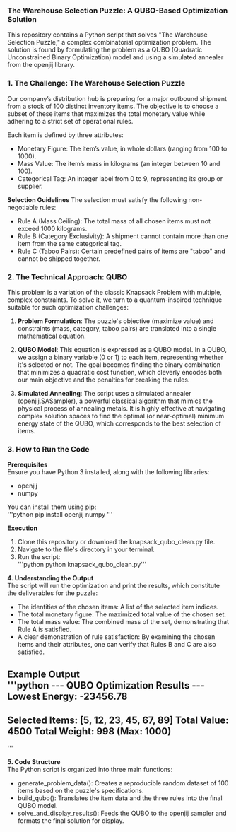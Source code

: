 ### The Warehouse Selection Puzzle: A QUBO-Based Optimization Solution
This repository contains a Python script that solves "The Warehouse Selection Puzzle," a complex combinatorial optimization problem. The solution is found by formulating the problem as a QUBO (Quadratic Unconstrained Binary Optimization) model and using a simulated annealer from the openjij library.

### 1. The Challenge: The Warehouse Selection Puzzle
Our company’s distribution hub is preparing for a major outbound shipment from a stock of 100 distinct inventory items. The objective is to choose a subset of these items that maximizes the total monetary value while adhering to a strict set of operational rules.

Each item is defined by three attributes:

- Monetary Figure: The item’s value, in whole dollars (ranging from 100 to 1000).
- Mass Value: The item’s mass in kilograms (an integer between 10 and 100).
- Categorical Tag: An integer label from 0 to 9, representing its group or supplier.

**Selection Guidelines**
The selection must satisfy the following non-negotiable rules:
- Rule A (Mass Ceiling): The total mass of all chosen items must not exceed 1000 kilograms.
- Rule B (Category Exclusivity): A shipment cannot contain more than one item from the same categorical tag.
- Rule C (Taboo Pairs): Certain predefined pairs of items are "taboo" and cannot be shipped together.

### 2. The Technical Approach: QUBO
This problem is a variation of the classic Knapsack Problem with multiple, complex constraints. To solve it, we turn to a quantum-inspired technique suitable for such optimization challenges:
1. **Problem Formulation**: The puzzle's objective (maximize value) and constraints (mass, category, taboo pairs) are translated into a single mathematical equation.

2. **QUBO Model**: This equation is expressed as a QUBO model. In a QUBO, we assign a binary variable (0 or 1) to each item, representing whether it's selected or not. The goal becomes finding the binary combination that minimizes a quadratic cost function, which cleverly encodes both our main objective and the penalties for breaking the rules.

3. **Simulated Annealing**: The script uses a simulated annealer (openjij.SASampler), a powerful classical algorithm that mimics the physical process of annealing metals. It is highly effective at navigating complex solution spaces to find the optimal (or near-optimal) minimum energy state of the QUBO, which corresponds to the best selection of items.

### 3. How to Run the Code
**Prerequisites**\
Ensure you have Python 3 installed, along with the following libraries:
- openjij
- numpy
  
You can install them using pip:\
'''python
pip install openjij numpy
'''

**Execution**
1. Clone this repository or download the knapsack_qubo_clean.py file.
2. Navigate to the file's directory in your terminal.
3. Run the script:\
'''python
python knapsack_qubo_clean.py'''

**4. Understanding the Output**\
The script will run the optimization and print the results, which constitute the deliverables for the puzzle:

- The identities of the chosen items: A list of the selected item indices.
- The total monetary figure: The maximized total value of the chosen set.
- The total mass value: The combined mass of the set, demonstrating that Rule A is satisfied.
- A clear demonstration of rule satisfaction: By examining the chosen items and their attributes, one can verify that Rules B and C are also satisfied.

**Example Output**\
'''python
--- QUBO Optimization Results ---
Lowest Energy: -23456.78
-----------------------------------
Selected Items: [5, 12, 23, 45, 67, 89]
Total Value: 4500
Total Weight: 998 (Max: 1000)
-----------------------------------
'''

**5. Code Structure**\
The Python script is organized into three main functions:
- generate_problem_data(): Creates a reproducible random dataset of 100 items based on the puzzle's specifications.
- build_qubo(): Translates the item data and the three rules into the final QUBO model.
- solve_and_display_results(): Feeds the QUBO to the openjij sampler and formats the final solution for display.
